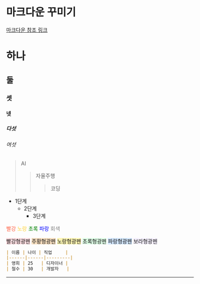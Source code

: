 마크다운 꾸미기
=============

[마크다운 참조 링크](https://gist.github.com/ihoneymon/652be052a0727ad59601)

# 하나
## 둘
### 셋
#### 넷
##### 다섯
###### 여섯

> AI
>	> 자율주행
>	>	> 코딩

* 1단계
  - 2단계
    + 3단계

<span style="color: tomato">빨강</span>
<span style="color: #ffd33d">노랑</span>
<span style="color: green">초록</span>
<span style="color: blue">파랑</span>
<span style="color: gray">회색</span>

<span style='background-color:#ffdce0'>빨강형광펜</span>
<span style='background-color:#f7ddbe'>주황형광펜</span>
<span style='background-color:#fff5b1'>노랑형광펜</span>
<span style='background-color:#dcffe4'>초록형광펜</span>
<span style='background-color:#D0E4FC'>파랑형광펜</span>
<span style='background-color:#f5f0ff'>보라형광펜</span>

```md
| 이름 | 나이 | 직업     |
|------|------|---------|
| 영희 | 25   | 디자이너 |
| 철수 | 30   | 개발자   |
```

***
